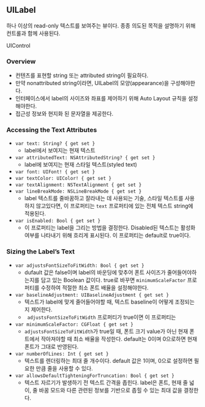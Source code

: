 ## UILabel

하나 이상의 read-only 텍스트를 보여주는 뷰이다. 종종 의도된 목적을 설명하기 위해 컨트롤과 함께 사용된다.

UIControl

### Overview

- 컨텐츠를 표현할 string 또는 attributed string이 필요하다.
- 만약 nonattributed string이라면, UILabel의 모양(appearance)을 구성해야한다.
- 인터페이스에서 label의 사이즈와 좌표를 제어하기 위해 Auto Layout 규칙을 설정해야한다.
- 접근성 정보와 현지화 된 문자열을 제공한다.



### Accessing the Text Attributes

- `var text: String? { get set }`
  - label에서 보여지는 현재 텍스트
- `var attributedText: NSAttributedString? { get set }`
  - label에 보여지는 현재 스타일 텍스트(styled text)
- `var font: UIFont! { get set }`
- `var textColor: UIColor! { get set }`
- `var textAlignment: NSTextAlignment { get set }`
- `var lineBreakMode: NSLineBreakMode { get set }`
  - label 텍스트를 줄바꿈하고 잘라내는 데 사용되는 기술, 스타일 텍스트를 사용하지 않고있다면, 이 프로퍼티는 `text` 프로퍼티에 있는 전체 텍스트 string에 적용된다.
- `var isEnabled: Bool { get set }`
  - 이 프로퍼티는 label을 그리는 방법을 결정한다. Disabled된 텍스트는 활성화 여부를 나타내기 위해 흐리게 표시된다. 이 프로퍼티는 default로 true이다.

### Sizing the Label’s Text

- `var adjustsFontSizeToFitWidth: Bool { get set }`
  - dufault 값은 false이며 label의 바운딩에 맞추어 폰트 사이즈가 줄어들어야하는지를 담고 있는 Boolean 값이다. true로 바꾸면 `minimumScaleFactor` 프로퍼티를 수정하여 적절한 최소 폰트 배율을 설정해야한다.
- `var baselineAdjustment: UIBaselineAdjustment { get set }`
  - 텍스트가 label에 맞게 줄어들어야할 때, 텍스트 baseline이 어떻게 조정되는지 제어한다.
  - ` adjustsFontSizeToFitWidth` 프로퍼티가 true이면 이 프로퍼티는 
- `var minimumScaleFactor: CGFloat { get set }`
  - `adjustsFontSizeToFitWidth`가 true일 때, 폰트 크기 value가 아닌 현재 폰트에서 작아져야할 때 최소 배율을 작성한다. default는 0이며 0으로하면 현재 폰트가 그대로 반영된다.
- `var numberOfLines: Int { get set }`
  - 텍스트를 렌더링하는 최대 줄 개수이다. default 값은 1이며, 0으로 설정하면 필요한 만큼 줄을 사용할 수 있다.
- `var allowsDefaultTighteningForTruncation: Bool { get set }`
  - 텍스트 자르기가 발생하기 전 텍스트 간격을 좁힌다. label은 폰트, 현재 줄 넓이, 줄 바꿈 모드와 다른 관련된 정보를 기반으로 좁힐 수 있는 최대 값을 결정한다.